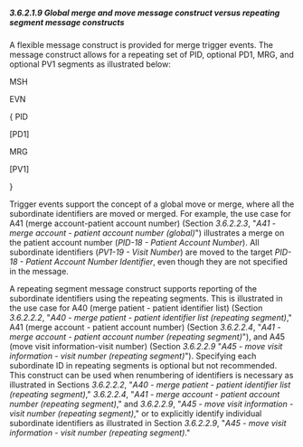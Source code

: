##### 3.6.2.1.9 Global merge and move message construct versus repeating segment message constructs

A flexible message construct is provided for merge trigger events. The message construct allows for a repeating set of PID, optional PD1, MRG, and optional PV1 segments as illustrated below:

MSH

EVN

\{ PID

[PD1]

MRG

[PV1]

}

Trigger events support the concept of a global move or merge, where all the subordinate identifiers are moved or merged. For example, the use case for A41 (merge account-patient account number) (Section _3.6.2.2.3_, "_A41 - merge account - patient account number (global)_") illustrates a merge on the patient account number (_PID-18 - Patient Account Number_). All subordinate identifiers (_PV1-19 - Visit Number_) are moved to the target _PID-18 - Patient Account Number Identifier_, even though they are not specified in the message.

A repeating segment message construct supports reporting of the subordinate identifiers using the repeating segments. This is illustrated in the use case for A40 (merge patient - patient identifier list) (Section _3.6.2.2.2_, "_A40 - merge patient - patient identifier list (repeating segment)_," A41 (merge account - patient account number) (Section _3.6.2.2.4_, "_A41 - merge account - patient account number (repeating segment)_"), and A45 (move visit information-visit number) (Section _3.6.2.2.9_ "_A45 - move visit information - visit number (repeating segment)_"). Specifying each subordinate ID in repeating segments is optional but not recommended. This construct can be used when renumbering of identifiers is necessary as illustrated in Sections _3.6.2.2.2_, "_A40 - merge patient - patient identifier list (repeating segment)_," _3.6.2.2.4_, "_A41 - merge account - patient account number (repeating segment)_," and _3.6.2.2.9_, "_A45 - move visit information - visit number (repeating segment)_," or to explicitly identify individual subordinate identifiers as illustrated in Section _3.6.2.2.9_, "_A45 - move visit information - visit number (repeating segment)_."
